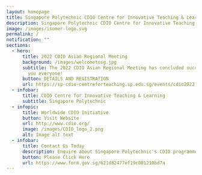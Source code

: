 ```yaml
---
layout: homepage
title: Singapore Polytechnic CDIO Centre for Innovative Teaching & Learning
description: Singapore Polytechnic CDIO Centre for Innovative Teaching & Learning
image: /images/isomer-logo.svg
permalink: /
notification: ""
sections:
  - hero:
      title: 2022 CDIO Asian Regional Meeting
      background: /images/welcometosg.jpg
      subtitle: The 2022 CDIO Asian Regional Meeting has concluded successfully. Thank
        you everyone!
      button: DETAILS AND REGISTRATION
      url: https://sp-cdio-centreforteaching.sp.edu.sg/events/cdio2022
  - infobar:
      title: CDIO Centre for Innovative Teaching & Learning
      subtitle: Singapore Polytechnic
  - infopic:
      title: Worldwide CDIO Initiative
      button: Visit Website
      url: http://www.cdio.org/
      image: /images/CDIO_logo_2.png
      alt: Image alt text
  - infobar:
      title: Contact Us Today
      description: Enquire about Singapore Polytechnic's CDIO programmes and/or events
      button: Please Click Here
      url: https://www.form.gov.sg/621d82477ef19c001210bd7a
---
```

